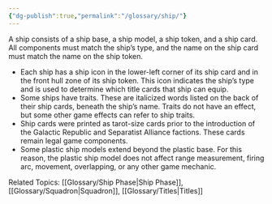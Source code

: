 ```yaml
---
{"dg-publish":true,"permalink":"/glossary/ship/"}
---
```


A ship consists of a ship base, a ship model, a ship token, and a ship card. All components must match the ship’s type, and the name on the ship card must match the name on the ship token.
- Each ship has a ship icon in the lower-left corner of its ship card and in the front hull zone of its ship token. This icon indicates the ship’s type and is used to determine which title cards that ship can equip.
- Some ships have traits. These are italicized words listed on the back of their ship cards, beneath the ship’s name. Traits do not have an effect, but some other game effects can refer to ship traits.
- Ship cards were printed as tarot-size cards prior to the introduction of the Galactic Republic and Separatist Alliance factions. These cards remain legal game components.
- Some plastic ship models extend beyond the plastic base. For this reason, the plastic ship model does not affect range measurement, firing arc, movement, overlapping, or any other game mechanic.

Related Topics: [[Glossary/Ship Phase\|Ship Phase]], [[Glossary/Squadron\|Squadron]], [[Glossary/Titles\|Titles]]
